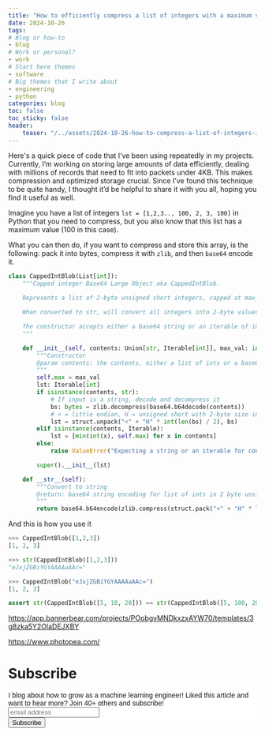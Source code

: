 ```yaml
---
title: "How to efficiently compress a list of integers with a maximum value in Python"
date: 2024-10-26
tags:
# Blog or how-to
- blog
# Work or personal?
- work
# Start here themes
- software
# Big themes that I write about
- engineering
- python
categories: blog
toc: false
toc_sticky: false
header:
    teaser: "/../assets/2024-10-26-how-to-compress-a-list-of-integers-in-python/thumbnail.png"
---
```

<!-- ctrl + alt + v -->

Here's a quick piece of code that I’ve been using repeatedly in my projects. Currently, I’m working on storing large amounts of data efficiently, dealing with millions of records that need to fit into packets under 4KB. This makes compression and optimized storage crucial. Since I’ve found this technique to be quite handy, I thought it’d be helpful to share it with you all, hoping you find it useful as well.

Imagine you have a list of integers `lst = [1,2,3.., 100, 2, 3, 100]` in Python that you need to compress, but you also know that this list has a maximum value (100 in this case).

What you can then do, if you want to compress and store this array, is the following: pack it into bytes, compress it with `zlib`, and then `base64` encode it. 

```python
class CappedIntBlob(List[int]):
    """Capped integer Base64 Large Object aka CappedIntBlob.
    
    Represents a list of 2-byte unsigned short integers, capped at max_val

    When converted to str, will convert all integers into 2-byte values and then base64 encode them after compressing with zlib.

    The constructor accepts either a base64 string or an iterable of integers.
    """

    def __init__(self, contents: Union[str, Iterable[int]], max_val: int = 10):
        """Constructor
        @param contents: the contents, either a list of ints or a base64 string with 2-byte unsigned short integer representation.
        """
        self.max = max_val
        lst: Iterable[int]
        if isinstance(contents, str):
            # If input is a string, decode and decompress it
            bs: bytes = zlib.decompress(base64.b64decode(contents))
            # < = little endian, H = unsigned short with 2-byte size integers
            lst = struct.unpack("<" + "H" * int(len(bs) / 2), bs)
        elif isinstance(contents, Iterable):
            lst = [min(int(x), self.max) for x in contents]
        else:
            raise ValueError("Expecting a string or an iterable for contents")

        super().__init__(lst)

    def __str__(self):
        """Convert to string
        @return: base64 string encoding for list of ints in 2 byte unsigned short integer representation.
        """
        return base64.b64encode(zlib.compress(struct.pack("<" + "H" * len(self), *self))).decode("utf-8")
```

And this is how you use it

```python
>>> CappedIntBlob([1,2,3])
[1, 2, 3]

>>> str(CappedIntBlob([1,2,3]))
"eJxjZGBiYGYAAAAaAAc="

>>> CappedIntBlob("eJxjZGBiYGYAAAAaAAc=")
[1, 2, 3]

assert str(CappedIntBlob([5, 10, 20])) == str(CappedIntBlob([5, 100, 200])) # true
```


https://app.bannerbear.com/projects/POobgvMNDkxzxAYW70/templates/3g8zka5Y2OlaDEJXBY

https://www.photopea.com/



# Subscribe

<!-- Begin Mailchimp Signup Form -->
<link href="//cdn-images.mailchimp.com/embedcode/horizontal-slim-10_7.css" rel="stylesheet" type="text/css">
<style type="text/css">
#mc_embed_signup{background:#fff; clear:left; font:14px Helvetica,Arial,sans-serif; width:100%;}
/* Add your own Mailchimp form style overrides in your site stylesheet or in this style block.
    We recommend moving this block and the preceding CSS link to the HEAD of your HTML file. */
</style>
<div id="mc_embed_signup">
<form action="https://gmail.us3.list-manage.com/subscribe/post?u=92fe86c389878585bc87837e8&amp;id=50543deff9" method="post" id="mc-embedded-subscribe-form" name="mc-embedded-subscribe-form" class="validate" target="_blank" novalidate>
    <div id="mc_embed_signup_scroll">
<label for="mce-EMAIL">I blog about how to grow as a machine learning engineer! Liked this article and want to hear more? Join 40+ others and subscribe!</label>
<input type="email" value="" name="EMAIL" class="email" id="mce-EMAIL" placeholder="email address" required>
    <!-- real people should not fill this in and expect good things - do not remove this or risk form bot signups-->
    <div style="position: absolute; left: -5000px;" aria-hidden="true"><input type="text" name="b_92fe86c389878585bc87837e8_50543deff9" tabindex="-1" value=""></div>
    <div class="clear"><input type="submit" value="Subscribe" name="subscribe" id="mc-embedded-subscribe" class="button"></div>
    </div>
</form>
</div>
<!--End mc_embed_signup-->
    